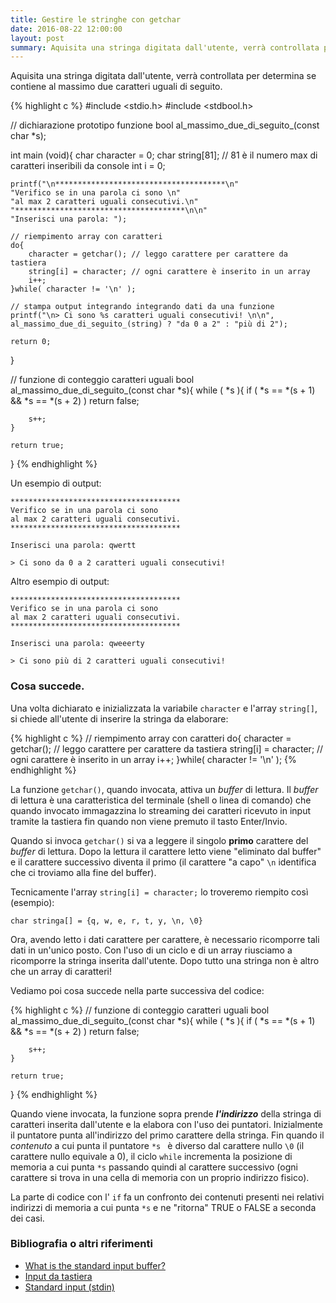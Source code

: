 ```yaml
---
title: Gestire le stringhe con getchar
date: 2016-08-22 12:00:00
layout: post
summary: Aquisita una stringa digitata dall'utente, verrà controllata per determina se contiene al massimo due caratteri uguali di seguito.
---
```


Aquisita una stringa digitata dall'utente, verrà controllata per determina se contiene al massimo due caratteri uguali di seguito. 

{% highlight c %}
#include <stdio.h>
#include <stdbool.h>

// dichiarazione prototipo funzione
bool al_massimo_due_di_seguito_(const char *s);

int main (void){
    char character = 0;
    char string[81]; // 81 è il numero max di caratteri inseribili da console
    int i = 0;
    
    printf("\n**************************************\n"
    "Verifico se in una parola ci sono \n"
    "al max 2 caratteri uguali consecutivi.\n"
    "**************************************\n\n"
    "Inserisci una parola: ");
    
    // riempimento array con caratteri 
    do{
        character = getchar(); // leggo carattere per carattere da tastiera
        string[i] = character; // ogni carattere è inserito in un array
        i++;
    }while( character != '\n' );
    
    // stampa output integrando integrando dati da una funzione
    printf("\n> Ci sono %s caratteri uguali consecutivi! \n\n", 
    al_massimo_due_di_seguito_(string) ? "da 0 a 2" : "più di 2");
    
    return 0; 
}

// funzione di conteggio caratteri uguali 
bool al_massimo_due_di_seguito_(const char *s){
    while ( *s ){
        if ( *s == *(s + 1) && *s == *(s + 2) ) 
            return false;
            
        s++;
    }

    return true;
}
{% endhighlight %}


Un esempio di output:

```
**************************************
Verifico se in una parola ci sono 
al max 2 caratteri uguali consecutivi.
**************************************

Inserisci una parola: qwertt

> Ci sono da 0 a 2 caratteri uguali consecutivi! 
```

Altro esempio di output:

```
**************************************
Verifico se in una parola ci sono 
al max 2 caratteri uguali consecutivi.
**************************************

Inserisci una parola: qweeerty

> Ci sono più di 2 caratteri uguali consecutivi!  
```

### Cosa succede.

Una volta dichiarato e inizializzata la variabile ```character``` e l'array ```string[]```, si chiede all'utente di inserire la stringa da elaborare: 

{% highlight c %}
// riempimento array con caratteri 
do{
    character = getchar(); // leggo carattere per carattere da tastiera
    string[i] = character; // ogni carattere è inserito in un array
    i++;
}while( character != '\n' );
{% endhighlight %}

La funzione ```getchar()```, quando invocata, attiva un *buffer* di lettura. Il *buffer* di lettura è una caratteristica del terminale (shell o linea di comando) che quando invocato immagazzina lo streaming dei caratteri ricevuto in input tramite la tastiera fin quando non viene premuto il tasto Enter/Invio.

Quando si invoca ```getchar()``` si va a leggere il singolo **primo** carattere del *buffer* di lettura. Dopo la lettura il carattere letto viene "eliminato dal buffer" e il carattere successivo diventa il primo (il carattere "a capo" ```\n``` identifica che ci troviamo alla fine del buffer). 

Tecnicamente l'array ```string[i] = character;``` lo troveremo riempito così (esempio): 

```
char stringa[] = {q, w, e, r, t, y, \n, \0}
```

Ora, avendo letto i dati carattere per carattere, è necessario ricomporre tali dati in un'unico posto. Con  l'uso di un ciclo e di un array riusciamo a ricomporre la stringa inserita dall'utente. Dopo tutto una stringa non è altro che un array di caratteri!

Vediamo poi cosa succede nella parte successiva del codice:

{% highlight c %}
// funzione di conteggio caratteri uguali 
bool al_massimo_due_di_seguito_(const char *s){
    while ( *s ){
        if ( *s == *(s + 1) && *s == *(s + 2) ) 
            return false;
            
        s++;
    }

    return true;
}
{% endhighlight %}

Quando viene invocata, la funzione sopra prende ***l'indirizzo*** della stringa di caratteri inserita dall'utente e la elabora con l'uso dei puntatori. Inizialmente il puntatore punta all'indirizzo del primo carattere della stringa. Fin quando il *contenuto* a cui punta il puntatore  ```*s ``` è diverso dal carattere nullo  ```\0``` (il carattere nullo equivale a 0), il ciclo ```while``` incrementa la posizione di memoria a cui punta ```*s``` passando quindi al carattere successivo (ogni carattere si trova in una cella di memoria con un proprio indirizzo fisico).  

La parte di codice con l' ```if``` fa un confronto dei contenuti presenti nei relativi indirizzi di memoria a cui punta ```*s``` e ne "ritorna" TRUE o FALSE a seconda dei casi.

### Bibliografia o altri riferimenti

* [What is the standard input buffer?](http://stackoverflow.com/questions/14068346/what-is-the-standard-input-buffer)
* [Input da tastiera](http://www.repni.it/view/guida_c_base_input_da_tastiera.html)
* [Standard input (stdin)](https://it.wikipedia.org/wiki/Canali_standard#Standard_input_.28stdin.29)
